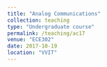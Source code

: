 ```yaml
---
title: "Analog Communications"
collection: teaching
type: "Undergraduate course"
permalink: /teaching/ac17
venue: "ECE302"
date: 2017-10-19
location: "VVIT"
---
```

